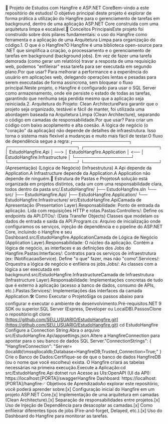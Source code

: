 🚀 Projeto de Estudos com Hangfire e ASP.NET CoreBem-vindo a este repositório de estudos! O objetivo principal deste projeto é explorar de forma prática a utilização do Hangfire para o gerenciamento de tarefas em background, dentro de uma aplicação ASP.NET Core construída com uma arquitetura limpa e escalável.📖 Conceitos PrincipaisEste projeto foi construído sobre dois pilares fundamentais: o uso do Hangfire como ferramenta e a aplicação de uma Arquitetura Limpa para organização do código.1. O que é o Hangfire?O Hangfire é uma biblioteca open-source para .NET que simplifica a criação, o processamento e o gerenciamento de tarefas em background (background jobs). Em vez de fazer uma tarefa demorada (como gerar um relatório) travar a resposta de uma requisição web, podemos "enfileirar" essa tarefa para ser executada em segundo plano.Por que usar? Para melhorar a performance e a experiência do usuário em aplicações web, delegando operações lentas e pesadas para serem executadas de forma assíncrona, sem bloquear o fluxo principal.Neste projeto, o Hangfire é configurado para usar o SQL Server como armazenamento, onde ele persiste o estado de todas as tarefas, garantindo que nenhuma seja perdida mesmo que a aplicação seja reiniciada.2. Arquitetura do Projeto: Clean ArchitecturePara garantir que o projeto seja organizado, testável e fácil de manter, foi utilizada uma abordagem baseada na Arquitetura Limpa (Clean Architecture), separando o código em camadas de responsabilidade.Por que usar? Para criar um código com baixo acoplamento e alta coesão. A lógica de negócio (o "coração" da aplicação) não depende de detalhes de infraestrutura. Isso torna o sistema mais flexível a mudanças e muito mais fácil de testar.O fluxo de dependência segue a regra:┌──────────────────┐     ┌──────────────────────┐     ┌────────────────────────┐
│ EstudoHangfire.Api │ ──> │ EstudoHangfire.Application │ <── │ EstudoHangfire.Infrastructure │
└──────────────────┘     └──────────────────────┘     └────────────────────────┘
 (Apresentação)            (Lógica de Negócio)                (Infraestrutura)
A Api depende da Application.A Infrastructure depende da Application.A Application não depende de ninguém.📂 Estrutura de Pastas e ProjetosA solução está organizada em projetos distintos, cada um com uma responsabilidade clara, todos dentro da pasta src/.EstudoHangfire/
├── EstudoHangfire.sln
└── src/
    ├── EstudoHangfire.Api/
    ├── EstudoHangfire.Application/
    └── EstudoHangfire.Infrastructure/
src/EstudoHangfire.ApiCamada de Apresentação (Presentation Layer).Responsabilidade: Ponto de entrada da aplicação. Lida com requisições HTTP e rotas.Pastas:Controllers/: Define os endpoints da API.DTOs/: (Data Transfer Objects) Classes que modelam os dados de entrada e saída da API.Program.cs: Arquivo de inicialização onde configuramos os serviços, injeção de dependência e o pipeline do ASP.NET Core, incluindo o Hangfire e seu Dashboard.src/EstudoHangfire.ApplicationCamada de Lógica de Negócio (Application Layer).Responsabilidade: O núcleo da aplicação. Contém a lógica de negócio, as interfaces e as definições dos Jobs do Hangfire.Pastas:Interfaces/: Contratos para os serviços de infraestrutura (ex: INotificacaoService). Define "o que" fazer, mas não "como".Services/: Orquestra a lógica de negócio e enfileira os jobs.Jobs/: As classes com a lógica a ser executada em background.src/EstudoHangfire.InfrastructureCamada de Infraestrutura (Infrastructure Layer).Responsabilidade: Implementações concretas de tudo que é externo à aplicação (acesso a banco de dados, consumo de APIs, etc.).Pastas:Services/: Implementações das interfaces da camada Application.🛠️ Como Executar o ProjetoSiga os passos abaixo para configurar e executar o ambiente de desenvolvimento.Pré-requisitos.NET 9 SDK ou superior.SQL Server (Express, Developer ou LocalDB).PassosClone o repositório:git clone [https://github.com/SEU_USUARIO/EstudoHangfire.git](https://github.com/SEU_USUARIO/EstudoHangfire.git)
cd EstudoHangfire
Configure a Connection String:Abra o arquivo src/EstudoHangfire.Api/appsettings.json.Altere a HangfireConnection para apontar para o seu banco de dados SQL Server."ConnectionStrings": {
  "HangfireConnection": "Server=(localdb)\\mssqllocaldb;Database=HangfireDB;Trusted_Connection=True;"
}
Crie o Banco de Dados:Certifique-se de que o banco de dados HangfireDB (ou o nome que você escolheu) exista. O Hangfire criará as tabelas necessárias na primeira execução.Execute a Aplicação:cd src/EstudoHangfire.Api
dotnet run
Acesse as UIs:OpenAPI (UI da API): https://localhost:[PORTA]/swaggerHangfire Dashboard: https://localhost:[PORTA]/hangfire✅ Objetivos de AprendizadoAo explorar este repositório, você poderá aprender sobre:[x] Configuração inicial do Hangfire em um projeto ASP.NET Core.[x] Implementação de uma arquitetura em camadas (Clean Architecture).[x] Separação de responsabilidades entre projetos.[x] Uso de Injeção de Dependência para desacoplar as camadas.[x] Como enfileirar diferentes tipos de jobs (Fire-and-forget, Delayed, etc.).[x] Uso do Dashboard do Hangfire para monitorar as tarefas.
